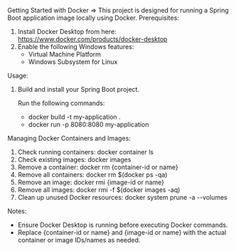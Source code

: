 Getting Started with Docker
=> This project is designed for running a Spring Boot application image locally using Docker.
Prerequisites:
1. Install Docker Desktop from here: https://www.docker.com/products/docker-desktop
2. Enable the following Windows features:
   - Virtual Machine Platform
   - Windows Subsystem for Linux

Usage:
1. Build and install your Spring Boot project.

   Run the following commands:
   - docker build -t my-application .
   - docker run -p 8080:8080 my-application

Managing Docker Containers and Images:
1. Check running containers: docker container ls
2. Check existing images: docker images
3. Remove a container: docker rm {container-id or name}
4. Remove all containers: docker rm $(docker ps -qa)
5. Remove an image: docker rmi {image-id or name}
6. Remove all images: docker rmi -f $(docker images -aq)
7. Clean up unused Docker resources: docker system prune -a --volumes

Notes:
- Ensure Docker Desktop is running before executing Docker commands.
- Replace {container-id or name} and {image-id or name} with the actual container or image IDs/names as needed.
